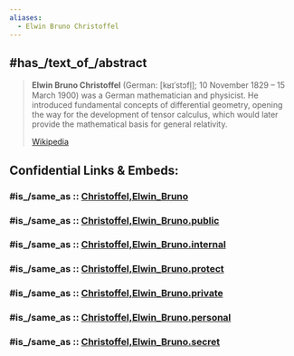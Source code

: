 ```yaml
---
aliases:
  - Elwin Bruno Christoffel
---
```


## #has_/text_of_/abstract 

> **Elwin Bruno Christoffel** (German: [kʁɪˈstɔfl̩]; 10 November 1829 – 15 March 1900) 
> was a German mathematician and physicist. 
> He introduced fundamental concepts of differential geometry, 
> opening the way for the development of tensor calculus, 
> which would later provide the mathematical basis for general relativity.
>
> [Wikipedia](https://en.wikipedia.org/wiki/Elwin%20Bruno%20Christoffel)


## Confidential Links & Embeds: 

### #is_/same_as :: [Christoffel,Elwin_Bruno](/_Standards/Mathematics/Mathematician/Christoffel,Elwin_Bruno.md) 

### #is_/same_as :: [Christoffel,Elwin_Bruno.public](/_public/Mathematics/Mathematician/Christoffel,Elwin_Bruno.public.md) 

### #is_/same_as :: [Christoffel,Elwin_Bruno.internal](/_internal/Mathematics/Mathematician/Christoffel,Elwin_Bruno.internal.md) 

### #is_/same_as :: [Christoffel,Elwin_Bruno.protect](/_protect/Mathematics/Mathematician/Christoffel,Elwin_Bruno.protect.md) 

### #is_/same_as :: [Christoffel,Elwin_Bruno.private](/_private/Mathematics/Mathematician/Christoffel,Elwin_Bruno.private.md) 

### #is_/same_as :: [Christoffel,Elwin_Bruno.personal](/_personal/Mathematics/Mathematician/Christoffel,Elwin_Bruno.personal.md) 

### #is_/same_as :: [Christoffel,Elwin_Bruno.secret](/_secret/Mathematics/Mathematician/Christoffel,Elwin_Bruno.secret.md)

